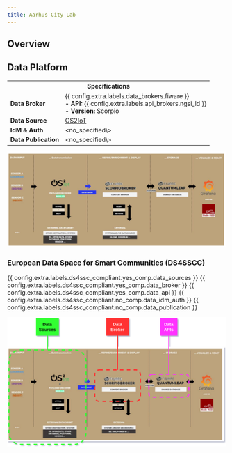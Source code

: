 ```yaml
---
title: Aarhus City Lab
---
```


## Overview

## Data Platform

<table>
  <tr>
    <th colspan="2" style="text-align: center;">Specifications</th>
  </tr>
  <tr>
    <td><strong>Data Broker<strong></td>
    <td>
      {{ config.extra.labels.data_brokers.fiware }}<br>
      <strong>- API:</strong> {{ config.extra.labels.api_brokers.ngsi_ld }}<br>
      <strong>- Version:</strong> Scorpio
    </td>
  </tr>
  <tr>
    <td><strong>Data Source<strong></td>
    <td><a href="https://www.os2.eu/os2iot">OS2IoT</a></td>
  </tr>
  <tr>
    <td><strong>IdM &amp; Auth<strong></td>
    <td>&lt;no_specified\></td>
  </tr>
  <tr>
    <td><strong>Data Publication<strong></td>
    <td>&lt;no_specified\></td>
  </tr>
</table>

![aarhus_city_lab_arch](./img/aarhus_city_lab-arch.png)

### European Data Space for Smart Communities (DS4SSCC)

{{ config.extra.labels.ds4ssc_compliant.yes_comp.data_sources }} {{ config.extra.labels.ds4ssc_compliant.yes_comp.data_broker }} {{ config.extra.labels.ds4ssc_compliant.yes_comp.data_api }} {{ config.extra.labels.ds4ssc_compliant.no_comp.data_idm_auth }} {{ config.extra.labels.ds4ssc_compliant.no_comp.data_publication }}

![aarhus_city_lab_arch-ds4sscc](./img/aarhus_city_lab_ds4sscc-arch.svg)